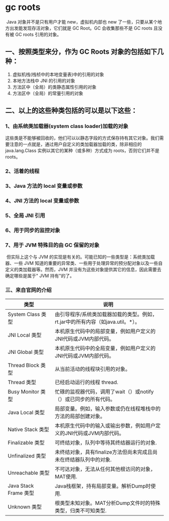 # gc roots

​	Java 对象并不是只有用户才能 new，虚拟机内部也 new 了一些，只要从某个地方出发能发现存活对象，它们就是 GC Root。GC 会收集那些不是 GC roots 且没有被 GC roots 引用的对象。

## 一、按照类型来分，作为 GC Roots 对象的包括如下几种：	

1. 虚拟机栈(栈桢中的本地变量表)中的引用的对象
2. 本地方法栈中 JNI 的引用的对象
3. 方法区中（全局）的类静态属性引用的对象
4. 方法区中（全局）的常量引用的对象

## 二、以上的这些种类包括的可以是以下这些：

### 1、由系统类加载器(system class loader)加载的对象

​	这些类是不能够被回收的，他们可以以静态字段的方式保存持有其它对象。我们需要注意的一点就是，通过用户自定义的类加载器加载的类，除非相应的 java.lang.Class 实例以其它的某种（或多种）方式成为 roots，否则它们并不是 roots。

### 2、活着的线程

### 3、Java 方法的 local 变量或参数

### 4、JNI 方法的 local 变量或参数

### 5、全局 JNI 引用

### 6、用于同步的监控对象

### 7、用于 JVM 特殊目的由 GC 保留的对象

​	但实际上这个与 JVM 的实现是有关的。可能已知的一些类型是：系统类加载器、一些 JVM 知道的重要的异常类、一些用于处理异常的预分配对象以及一些自定义的类加载器等。然而，JVM 并没有为这些对象提供其它的信息，因此需要去确定哪些是属于" JVM 持有"的了。

### 三、来自官网的介绍

| 类型                  | 说明                                                         |
| --------------------- | ------------------------------------------------------------ |
| System Class 类型     | 由引导程序/系统类加载器加载的类型。例如，rt.jar中的所有内容（如java.util。*）。 |
| JNI Local 类型        | 本机原生代码中的局部变量，例如用户定义的JNI代码或JVM内部代码。 |
| JNI Global 类型       | 本机原生代码中的全局变量，例如用户定义的JNI代码或JVM内部代码。 |
| Thread Block 类型     | 从当前活动的线程块引用的对象。                               |
| Thread 类型           | 已经启动运行的线程 thread.                                   |
| Busy Monitor 类型     | 忙碌的监视器代码，调用了wait（）或notify（）或已同步的所有代码。 |
| Java Local 类型       | 局部变量。例如，输入参数或仍在线程堆栈中的方法的局部创建对象。 |
| Native Stack 类型     | 本机原生代码中的输入或输出参数，例如用户定义的JNI代码或JVM内部代码。 |
| Finalizable 类型      | 可终结对象，队列中等待其终结器运行的对象.                    |
| Unfinalized 类型      | 未终结对象，具有finalize方法但尚未完成且尚未在终结器队列中的对象. |
| Unreachable 类型      | 不可达对象，无法从任何其他根访问的对象，MAT使用.             |
| Java Stack Frame 类型 | Java栈框架，持有局部变量。解析Dump时使用.                    |
| Unknown 类型          | 根类型未知对象。MAT分析Dump文件时的特殊类型，归类不可知类型. |

